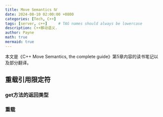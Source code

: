 ```yaml
---
title: Move Semantics Ⅳ
date: 2024-08-10 02:00:00 +0800
categories: [Tech, C++]
tags: [server, c++]     # TAG names should always be lowercase
description: C++移动语义.
author: Payne
math: true
mermaid: true
---
```


本文是《C++ Move Semantics, the complete guide》第5章内容的读书笔记以及部分翻译。

## 重载引用限定符

### get方法的返回类型

### 重载
